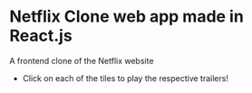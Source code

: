 # Netflix Clone web app made in React.js

A frontend clone of the Netflix website
- Click on each of the tiles to play the respective trailers!

